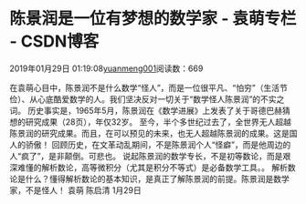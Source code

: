 
# 陈景润是一位有梦想的数学家 - 袁萌专栏 - CSDN博客

2019年01月29日 01:19:08[yuanmeng001](https://me.csdn.net/yuanmeng001)阅读数：669


在袁萌心目中，陈景润不是什么数学“怪人”，而是一位很平凡、“怕穷”（生活节俭）、从心底酷爱数学的人。我们坚决反对一切关于“数学怪人陈景润”的不实之词。
历史事实是，1965年5月，陈景润在《数学进展》上发表了关于哥德巴赫猜想的研究成果（28页），年仅32岁。
至今，半个多世纪过去了，全世界无人超越陈景润的研究成果。而且，在可以预见的未来，也无人超越陈景润的成果。这是国人的骄傲！
回顾历史，在文革动乱期间，不是陈景润个人“怪癖”，而是他周边的人“疯了”，是非颠倒。可悲也。
说起陈景润的数学专长，不是初等数论，而是艰深难懂的解析数论，高等微积分（尤其是积分不等式）是必备数学工具。。
解析数论是什么？懂得解析数论的基本知识，是真正了解陈景润的前提。陈景润是数学家，不是怪人！
袁萌 陈启清 1月29日


